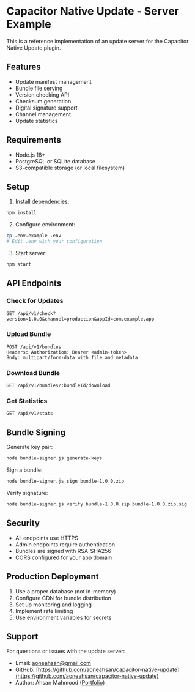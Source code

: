 # Capacitor Native Update - Server Example

This is a reference implementation of an update server for the Capacitor Native Update plugin.

## Features

- Update manifest management
- Bundle file serving
- Version checking API
- Checksum generation
- Digital signature support
- Channel management
- Update statistics

## Requirements

- Node.js 18+
- PostgreSQL or SQLite database
- S3-compatible storage (or local filesystem)

## Setup

1. Install dependencies:
```bash
npm install
```

2. Configure environment:
```bash
cp .env.example .env
# Edit .env with your configuration
```

3. Start server:
```bash
npm start
```

## API Endpoints

### Check for Updates
```
GET /api/v1/check?version=1.0.0&channel=production&appId=com.example.app
```

### Upload Bundle
```
POST /api/v1/bundles
Headers: Authorization: Bearer <admin-token>
Body: multipart/form-data with file and metadata
```

### Download Bundle
```
GET /api/v1/bundles/:bundleId/download
```

### Get Statistics
```
GET /api/v1/stats
```

## Bundle Signing

Generate key pair:
```bash
node bundle-signer.js generate-keys
```

Sign a bundle:
```bash
node bundle-signer.js sign bundle-1.0.0.zip
```

Verify signature:
```bash
node bundle-signer.js verify bundle-1.0.0.zip bundle-1.0.0.zip.sig
```

## Security

- All endpoints use HTTPS
- Admin endpoints require authentication
- Bundles are signed with RSA-SHA256
- CORS configured for your app domain

## Production Deployment

1. Use a proper database (not in-memory)
2. Configure CDN for bundle distribution
3. Set up monitoring and logging
4. Implement rate limiting
5. Use environment variables for secrets

## Support

For questions or issues with the update server:
- Email: aoneahsan@gmail.com
- GitHub: [https://github.com/aoneahsan/capacitor-native-update](https://github.com/aoneahsan/capacitor-native-update)
- Author: Ahsan Mahmood ([Portfolio](https://aoneahsan.com))